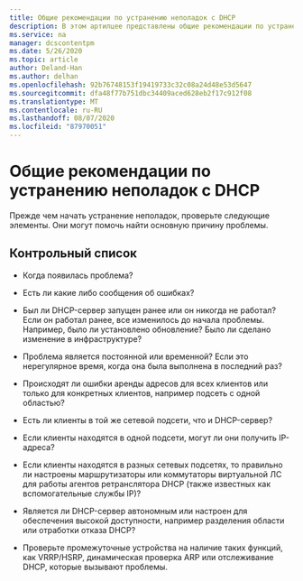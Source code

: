 ```yaml
---
title: Общие рекомендации по устранению неполадок с DHCP
description: В этом артилцее представлены общие рекомендации по устранению неполадок DHCP.
ms.service: na
manager: dcscontentpm
ms.date: 5/26/2020
ms.topic: article
author: Deland-Han
ms.author: delhan
ms.openlocfilehash: 92b76748153f19419733c32c08a24d48e53d5647
ms.sourcegitcommit: dfa48f77b751dbc34409aced628eb2f17c912f08
ms.translationtype: MT
ms.contentlocale: ru-RU
ms.lasthandoff: 08/07/2020
ms.locfileid: "87970051"
---
```

# <a name="general-guidance-to-troubleshoot-dhcp"></a>Общие рекомендации по устранению неполадок с DHCP

Прежде чем начать устранение неполадок, проверьте следующие элементы. Они могут помочь найти основную причину проблемы.

## <a name="checklist"></a>Контрольный список

  - Когда появилась проблема?

  - Есть ли какие либо сообщения об ошибках?

  - Был ли DHCP-сервер запущен ранее или он никогда не работал?
    Если он работал ранее, все изменилось до начала проблемы. Например, было ли установлено обновление? Было ли сделано изменение в инфраструктуре?

  - Проблема является постоянной или временной? Если это нерегулярное время, когда она была выполнена в последний раз?

  - Происходят ли ошибки аренды адресов для всех клиентов или только для конкретных клиентов, например подсеть с одной областью?

  - Есть ли клиенты в той же сетевой подсети, что и DHCP-сервер?

  - Если клиенты находятся в одной подсети, могут ли они получить IP-адреса?

  - Если клиенты находятся в разных сетевых подсетях, то правильно ли настроены маршрутизаторы или коммутаторы виртуальной ЛС для работы агентов ретранслятора DHCP (также известных как вспомогательные службы IP)?

  - Является ли DHCP-сервер автономным или настроен для обеспечения высокой доступности, например разделения области или отработки отказа DHCP?

  - Проверьте промежуточные устройства на наличие таких функций, как VRRP/HSRP, динамическая проверка ARP или отслеживание DHCP, которые вызывают проблемы.
